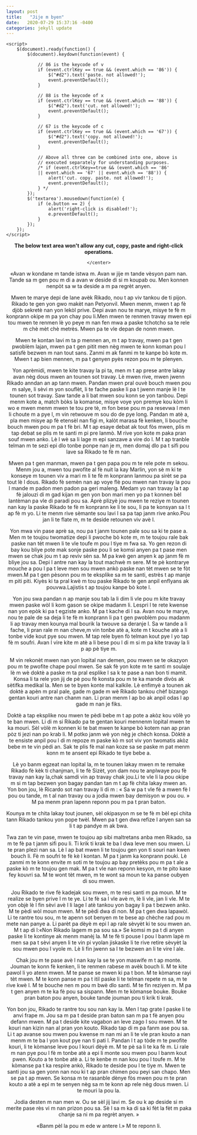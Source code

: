 ```yaml
---
layout: post
title:   "Jije m byen"
date:   2020-07-29 15:37:16 -0400
categories: jekyll update
---
```

<html>

<head>
	<script src=
"https://ajax.googleapis.com/ajax/libs/jquery/3.4.1/jquery.min.js">
	</script>
	<style>
		#geek {
			padding: 65px 0;
		}
	</style>

	<script>
		$(document).ready(function() {
			$(document).keydown(function(event) {

				// 86 is the keycode of v
				if (event.ctrlKey == true && (event.which == '86')) {
					$("#d2").text('paste. not allowed!');
					event.preventDefault();
				}

				// 88 is the keycode of x
				if (event.ctrlKey == true && (event.which == '88')) {
					$("#d2").text('cut. not allowed!');
					event.preventDefault();
				}

				// 67 is the keycode of c
				if (event.ctrlKey == true && (event.which == '67')) {
					$("#d2").text('copy. not allowed!');
					event.preventDefault();
				}

				// Above all three can be combined into one, above is
				// executed separately for understanding purposes.
				/* if (event.ctrlKey==true && (event.which == '86'
				|| event.which == '67' || event.which == '88')) {
					alert('cut. copy. paste. not allowed!');
					event.preventDefault();
				} */
			});
			$('textarea').mousedown(function(e) {
				if (e.button == 2) {
					alert('right-click is disabled!');
					e.preventDefault();
				}
			});
		});
	</script>
</head>

<body>
	<center>
			<p id="d1" style="font-weight:bolder">
				The below text area won't allow any cut, copy,
				paste and right-click operations.
			</p>
			<p id="d2" style="color:red"></p>

	</center>
</body>


<p>
«Avan w kondane m tande istwa m. Avan w jije m tande vèsyon pam nan. Tande sa m gen pou m di a avan w deside di si m koupab ou. Men konnen nenpòt sa w ta deside a m pa regrèt anyen.</p>
<p>Mwen te marye depi de lane avèk Rikado, nou t ap viv tankou de ti pijon.  Rikado te gen yon gwo makèt nan Petyonvil. Mwen menm, mwen t ap fè djòb sekretè nan yon lekòl prive. Depi avan nou te marye, misye te fè m konprann okipe m pa yon chay pou li.Men   mwen te renmen travay mwen epi tou mwen te renmen lè yo peye m nan fen mwa a paske tchotcho sa te rele m chè mèt chè metrès. Mwen pa te vle depan de nonm mwen.</p>
<p>Mwen te kontan lavi m ta p mennen an, m t ap travay, mwen pa t gen pwoblèm lajan, mwen pa t gen pitit men nèg mwen te konn koman pou l satisfè bezwen m nan tout sans. Zanmi m ak fanmi m te kanpe bò kote m. Mwen t ap bien mennen, m pa t genyen pyès rezon pou m te plenyen.</p>
<p>Yon aprèmidi, mwen te kite travay la pi ta, men m t ap prese antre lakay avan nèg dous mwen an tounen sot travay. Lè mwen rive, mwen jwenn Rikado anndan an ap tann mwen. Pandan mwen pral ouvè bouch mwen pou m salye, li sèvi m yon souflèt, li te fache paske li pa t jwenn manje lè l te tounen sot travay. Saw tande a li bat mwen sou konn se yon tanbou. Depi menm kote a, match bòks la komanse, misye voye yon premye kou kòm li wo e mwen menm mwen te tou pre tè, m fon bese pou m pa resevwa l men li choute m a pye l, m vin retwouve m sou do de pye long. Pandan m atè a, pla men misye ap fè etensèl nan figi m, kalòt marasa fè kenken, li bouche bouch mwen pou m pa t fè bri. M t ap esaye debat ak tout fòs mwen, plis m tap debat se plis m te santi m pi pre lanmò. M rive yon kote m paka pran souf mwen anko. Lè l wè sa li lage m epi sanzave a vire do l. M t ap tranble telman m te sezi epi dlo tonbe ponpe nan je m, men domaj dlo pa t sifi pou lave sa Rikado te fè m nan.</p>
<p>Mwen pa t gen manman, mwen pa t gen papa pou m te rele pote m sekou. Menm jou a, mwen tou pwofite al fè nuit la kay Marlin, yon sè m ki te konseye m tounen viv a mari m li te fè m konprann lanmou pa sirèt se pa tout lè l dous. Rikado fè semèn nan ap voye flè pou mwen nan travay la pou l mande m padon men padon pa geri maleng. Medam yo nan travay la t ap fè jalouzi di m gad kijan m gen yon bon mari men yo pa t konnen bèl lantèman pa vle di paradi pou sa. Aprè plizyè jou mwen te reziye m tounen nan kay la paske Rikado te fè m konprann ke li te sou, li pa te konsyan sa l t ap fè m yo. Li te menm rive sèmante sou lavi l sa pa tap janm rive anko.Pou jan li te flate m, m te deside retounen viv avè l.</p>
<p>Yon mwa vin pase aprè sa, nou pa t janm tounen pale sou sa ki te pase a. Men m te toujou twomatize depi li pwoche bò kote m, m te toujou rale bak paske nan tèt mwen li te vle toufe m pou l tiye m fwa sa. Yo gen rezon di bay kou bliye pote mak sonje paske pou li se komsi anyen pa t pase men mwen se chak jou m t ap reviv sèn sa. M pa kwè gen anyen k ap janm fè m bliye jou sa. Depi l antre nan kay la tout machwè m sere. M te pè kontrarye mouche a pou l pa t leve men sou mwen ankò paske nan tèt mwen se te fòt mwen.M pa t gen pèsonn pou m te eksplike sa m te santi, estrès t ap manje m piti piti. Kiyès ki ta pral kwè m tou paske Rikado te gen anpil enflyans ak pouvwa.Lajistis t ap toujou kanpe bò kote l.</p>
<p>Yon jou swa pandan n ap manje sou tab la li dim li vle pou m kite travay mwen paske wòl li kom gason se okipe madanm li. Lespri l te rete kwense nan yon epòk ki pa t egziste anko. M pa t kache di l sa. Avan nou te marye, nou te pale de sa deja li te fè m konprann li pa t gen pwoblèm pou madanm li ap travay men kounya mal bourik la twouve sa deranje l. Sa w tande a li fache, li pran rale m nan cheve,m vin tonbe atè a, kote m t kouche atè a li tonbe vide kout pye sou mwen. M tap rele byen fò telman kout pye l yo tap fè m soufri. Avan l vire kite m atè a li bese pou l di m si m pa kite travay la li p ap pè tiye m.</p>
<p>M vin rekonèt mwen nan yon lopital nan demen, pou mwen se te okazyon pou m te pwofite chape poul mwen. Se sak fè yon kote m te santi m soulaje lè m wè doktè a paske m ta pral esplike l sa k te pase a nan bon ti mamit. Konsa li ta rele yon jij de pè pou fè konsta pou m te ka mande divòs ak sètifka medikal la. Men se te byen konte mal kalkile. Lè enfimyè a tounen ak doktè a apèn m pral pale, gade m gade m wè Rikado tankou chèf bizango gentan kouri antre nan chanm nan. Li pran menm l ap bo ak anpil odas l ap gade m nan je fiks.</p>
<p>Doktè a tap eksplike nou mwen te pèdi bebe m t ap pote a akòz kou vòlè yo te ban mwen. Li di m si Rikado pa te gentan kouri mennenm lopital mwen te ka mouri. Sèl vòlè m konnen ki te bat mwen te kanpe bò kotem nan ap pran pòz ti jezi nan po krab li. M potko janm wè yon nèg je chèch konsa. Dòktè a te ensiste anpil pou l di m repoze m paske kò m sot viv yon twomatis akòz bebe m te vin pèdi an. Sak te plis fè mal nan koze sa se paske m pat menm konn m te ansent epi Rikado te tiye bebe a.</p>
<p>Lè yo banm egzeat nan lopital la, m te tounen lakay mwen m te remake Rikado fè kèk ti chanjman, li te fè Sizèt, yon dam nou te anplwaye pou fè travay nan kay la,chak samdi vin ap travay chak jou.Li te vle li la pou okipe m si m tap bezwen yon bagay pandan tan m t ap fè chita lakay mwen an. Yon bon jou, lè Ricardo sot nan travay li di m : « Sa w pa t vle fè a mwen fè l pou ou tande, m t al nan travay ou a jodia mwen bay demisyon w pou ou. » M pa menm pran lapenn reponn pou m pa t pran baton.</p>
<p>Kounya m te chita lakay tout jounen, sèl okipasyon m se te fè m bèl epi chita tann Rikado tankou yon pope twèl. Mwen pa t gen dwa refize l anyen san sa li t ap pandye m ak bwa.</p>
<p>Twa zan te vin pase, mwen te toujou ap sibi maltretans anba men Rikado, sa m te fè pa t janm sifi pou li. Ti krik ti krak te ba l dwa leve men sou mwen. Li te pran plezi nan sa. Lè l ap bat mwen li te toujou gen yon ti souri nan kwen bouch li. Fè m soufri te fè kè l kontan. M pa t janm ka konprann pouki. Lè zanmi m te konn envite m soti m te toujou ap bay pretèks pou m pa t ale a paske kò m te toujou gen mak. M pa t vle nan reponn kesyon, m te pito kase fey kouvri sa. M te wont tèt mwen, m te wont sa moun te ka panse oubyen  di sou mwen.</p>
<p>Jou Rikado te rive fè kadejak sou mwen, m te resi santi m pa moun. M te realize se byen prive l m te ye. Li te fè sa l vle avè m, lè li vle, jan li vle. M te yon objè lè l fin sèvi avè l li lage l atè tankou yon bagay li pa t bezwen anko. M te pèdi wòl moun mwen. M te pèdi dwa di non. M pa t gen dwa lapawòl. Li te rantre tou sou, m te apenn sot benyen m te bese ap chèche rad pou m mete nan panye a. Li parèt pa dèyè m epi l ap rale sèvyèt ki te sou mwen an. M t ap di l:«Non Rikado lagem m pa sou sa.» Se komsi m pa t di  anyen paske li te kontinye ak menm manèj la. M te fè ti pouse l pou l banm lapè m men sa pa t sèvi anyen li te vin pi vyolan jiskaske li te rive retire sèvyèt la sou mwen pou l vyole m. Lè li fin jwenn sa l te bezwen an li te vire l ale.</p>
<p>Chak jou m te pase avè l nan kay la se te yon maswife m t ap monte. Jouman te konn fè kenken, li te renmen rabese m avèk bouch li. M te kite pawol li yo atenn mwen. M te panse se mwen ki pa t bon. M te kòmanse rayi tèt mwen. M te konn panse m pa t itil paske li te telman repete m sa, m te rive kwè l. M te bouche nen m pou m bwè dlo santi. M te fin reziyen m. M pa t gen anyen m te ka fè pou sa sispann. Men m te kòmanse bouke. Bouke pran baton pou anyen, bouke tande jouman pou ti krik ti krak.</p>
<p>Yon bon jou, Rikado te rantre tou sou nan kay la. Men l tap grate l paske li te anvi frape m. Jou sa m pa t deside pran baton san m pa t fè anyen pou defann mwen. M pa t deside kite vagabon an leve zago l sou mwen. M te kouri nan kizin nan al pran yon kouto. Rikado tap di m pa fanm ase pou sa. Li t ap avanse sou mwen pou kwense m nan mi an li te vle pran kouto a nan menm m te ba l yon kout pye nan ti pati l. Pandan l t ap tòde m te pwofite kouri, li te kòmanse leve pou l kouri dèyè m. M te pè sa li te ka fè m. Li rale m nan pye pou l fè m tonbe atè a epi li monte sou mwen pou l banm kout pwen. Kouto a te tonbe atè a. Li te kenbe m nan kou pou l toufe m. M te kòmanse pa t ka respire ankò, Rikado te deside pou l te tiye m. Mwen te santi jou sa gen yonn nan nou ki t ap pran chimen pou peyi san chapo. Men se pa t ap mwen. Se konsa m te rasanble dènye fòs mwen pou m te pran kouto a atè a epi m te senyen nèg sa m te konn ap rele nèg dous mwen. Li te mouri la pou la.</p>
<p>Jodia desten m nan men w. Ou se sèl jij lavi m. Se ou k ap deside si m merite pase rès vi m nan prizon pou sa. Sè l sa m ka di sa ki fèt la fèt m paka chanje sa ni m pa regrèt anyen. »</p>
<p>«Banm pèl la pou m ede w antere l.» M te reponn li.</p>

</html>

